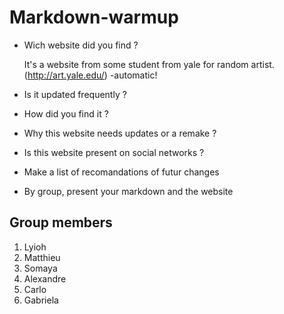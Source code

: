 # Markdown-warmup

* Wich website did you find ?

  It's a website from some student from yale for random artist.(http://art.yale.edu/) -automatic!


* Is it updated frequently ?

* How did you find it ?

* Why this website needs updates or a remake ?

* Is this website present on social networks ?

* Make a list of recomandations of futur changes

* By group, present your markdown and the website


## Group members

1. Lyioh
2. Matthieu
3. Somaya
4. Alexandre
5. Carlo
6. Gabriela
